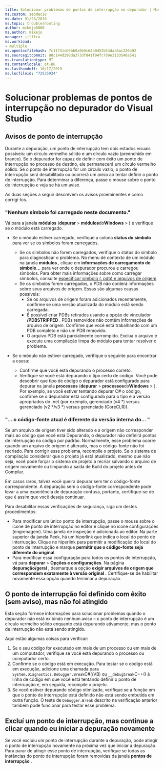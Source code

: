 ```yaml
---
title: Solucionar problemas de pontos de interrupção no depurador | Microsoft Docs
ms.custom: seodec18
ms.date: 01/23/2018
ms.topic: troubleshooting
author: mikejo5000
ms.author: mikejo
manager: jillfra
ms.workload:
- multiple
ms.openlocfilehash: 7c11741cb9bb9a0b0c64b9452b54daa6ac226b92
ms.sourcegitcommit: 08c144d290da373df841f04fc799e3133540a541
ms.translationtype: MT
ms.contentlocale: pt-BR
ms.lasthandoff: 10/17/2019
ms.locfileid: "72535934"
---
```

# <a name="troubleshoot-breakpoints-in-the-visual-studio-debugger"></a>Solucionar problemas de pontos de interrupção no depurador do Visual Studio

## <a name="breakpoint-warnings"></a>Avisos de ponto de interrupção

Durante a depuração, um ponto de interrupção tem dois estados visuais possíveis: um círculo vermelho sólido e um círculo vazio (preenchido em branco). Se o depurador for capaz de definir com êxito um ponto de interrupção no processo de destino, ele permanecerá um círculo vermelho sólido. Se o ponto de interrupção for um círculo vazio, o ponto de interrupção será desabilitado ou ocorrerá um aviso ao tentar definir o ponto de interrupção. Para determinar a diferença, passe o mouse sobre o ponto de interrupção e veja se há um aviso.

As duas seções a seguir descrevem os avisos proeminentes e como corrigi-los.

### <a name="no-symbols-have-been-loaded-for-this-document"></a>"Nenhum símbolo foi carregado neste documento."

Vá para a janela **módulos** (**depurar**  > **módulos**do**Windows**  > ) e verifique se o módulo está carregado.
* Se o módulo estiver carregado, verifique a coluna **status do símbolo** para ver se os símbolos foram carregados.
  * Se os símbolos não forem carregados, verifique o status do símbolo para diagnosticar o problema. No menu de contexto de um módulo na janela **módulos** , clique em **informações de carregamento de símbolo...** para ver onde o depurador procurou e carregou símbolos. Para obter mais informações sobre como carregar símbolos, consulte [especificar símbolo (. pdb) e arquivos de origem](../debugger/specify-symbol-dot-pdb-and-source-files-in-the-visual-studio-debugger.md).
  * Se os símbolos forem carregados, o PDB não conterá informações sobre seus arquivos de origem. Essas são algumas causas possíveis:
    * Se os arquivos de origem foram adicionados recentemente, confirme se uma versão atualizada do módulo está sendo carregada.
    * É possível criar PDBs retirados usando a opção de vinculador **/PDBSTRIPPED** . PDBs removidos não contêm informações de arquivo de origem. Confirme que você está trabalhando com um PDB completo e não um PDB removido.
    * O arquivo PDB está parcialmente corrompido. Exclua o arquivo e execute uma compilação limpa do módulo para tentar resolver o problema.

* Se o módulo não estiver carregado, verifique o seguinte para encontrar a causa:
  * Confirme que você está depurando o processo correto.
  * Verifique se você está depurando o tipo certo de código. Você pode descobrir que tipo de código o depurador está configurado para depurar na janela **processos** (**depurar**  > **processos**do**Windows**  > ). Por exemplo, se você estiver tentando depurar C# o código, confirme se o depurador está configurado para o tipo e a versão apropriados do .net (por exemplo, gerenciado (v4 \*) versus gerenciado (v2 \*/v3 \*) versus gerenciado (CoreCLR)).

### <a name="-the-current-source-code-is-different-from-the-version-built-into"></a>"… o código-fonte atual é diferente da versão interna do... "

Se um arquivo de origem tiver sido alterado e a origem não corresponder mais ao código que você está Depurando, o depurador não definirá pontos de interrupção no código por padrão. Normalmente, esse problema ocorre quando um arquivo de origem é alterado, mas o código-fonte não foi recriado. Para corrigir esse problema, recompile o projeto. Se o sistema de compilação considerar que o projeto já está atualizado, mesmo que não seja, você pode forçar o sistema de projeto a recriar salvando o arquivo de origem novamente ou limpando a saída de Build do projeto antes de Compilar.

Em casos raros, talvez você queira depurar sem ter o código-fonte correspondente. A depuração sem o código-fonte correspondente pode levar a uma experiência de depuração confusa, portanto, certifique-se de que é assim que você deseja continuar.

Para desabilitar essas verificações de segurança, siga um destes procedimentos:
* Para modificar um único ponto de interrupção, passe o mouse sobre o ícone de ponto de interrupção no editor e clique no ícone configurações (engrenagem). Uma janela de inspeção é adicionada ao editor. Na parte superior da janela Peek, há um hiperlink que indica o local do ponto de interrupção. Clique no hiperlink para permitir a modificação do local do ponto de interrupção e marque **permitir que o código-fonte seja diferente do original**.
* Para modificar essa configuração para todos os pontos de interrupção, vá para **depurar**  > **Opções e configurações**. Na página **depuração/geral** , desmarque a opção **exigir arquivos de origem que correspondem exatamente à versão original** . Certifique-se de habilitar novamente essa opção quando terminar a depuração.

## <a name="the-breakpoint-was-successfully-set-no-warning-but-didnt-hit"></a>O ponto de interrupção foi definido com êxito (sem aviso), mas não foi atingido

Esta seção fornece informações para solucionar problemas quando o depurador não está exibindo nenhum aviso – o ponto de interrupção é um círculo vermelho sólido enquanto está depurando ativamente, mas o ponto de interrupção não está sendo atingido.

Aqui estão algumas coisas para verificar:
1. Se o seu código for executado em mais de um processo ou em mais de um computador, verifique se você está depurando o processo ou computador certo.
2. Confirme se o código está em execução. Para testar se o código está em execução, adicione uma chamada para `System.Diagnostics.Debugger.Break`C#(/VB) ou `__debugbreak`C++() à linha de código em que você está tentando definir o ponto de interrupção e, em seguida, recompile o projeto.
3. Se você estiver depurando código otimizado, verifique se a função em que o ponto de interrupção está definido não está sendo embutida em outra função. O teste de `Debugger.Break` descrito na verificação anterior também pode funcionar para testar esse problema.

## <a name="i-deleted-a-breakpoint-but-i-continue-to-hit-it-when-i-start-debugging-again"></a>Excluí um ponto de interrupção, mas continue a clicar quando eu iniciar a depuração novamente

Se você excluiu um ponto de interrupção durante a depuração, pode atingir o ponto de interrupção novamente na próxima vez que iniciar a depuração. Para parar de atingir esse ponto de interrupção, verifique se todas as instâncias do ponto de interrupção foram removidas da janela **pontos de interrupção** .
